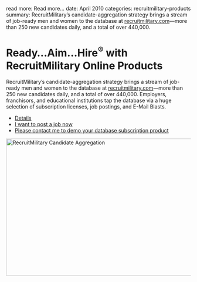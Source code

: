 read more: Read more&hellip;
date: April 2010
categories: recruitmilitary-products
summary: RecruitMilitary&#8217;s candidate-aggregation strategy brings a stream of job-ready men and women to the database at [recruitmilitary.com](http://recruitmilitary.com "RecruitMilitary")&mdash;more than 250 new candidates daily, and a total of over 440,000.

# Ready&hellip;Aim&hellip;Hire<sup>&reg;</sup> with RecruitMilitary Online Products

RecruitMilitary&#8217;s candidate-aggregation strategy brings a stream of job-ready men and women to the database at [recruitmilitary.com](http://recruitmilitary.com "RecruitMilitary")&mdash;more than 250 new candidates daily, and a total of over 440,000. Employers, franchisors, and educational institutions tap the database via a huge selection of subscription licenses, job postings, and E-Mail Blasts.

* [Details](http://www2.recruitmilitary.com/employers)
* [I want to post a job now](https://www.recruitmilitary.com/employers/quickpost_start.asp)
* [Please contact me to demo your database subscription product](http://www2.recruitmilitary.com/contact)

<img src="/attachments/recruitmilitary_candidate_aggregation.png" width="550" height="374" alt="RecruitMilitary Candidate Aggregation" />
